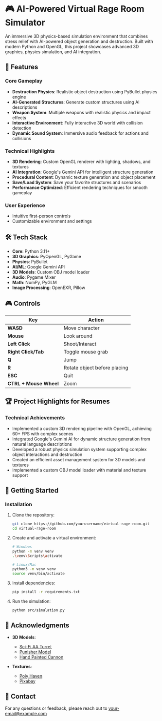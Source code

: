 # 🎮 AI-Powered Virtual Rage Room Simulator

An immersive 3D physics-based simulation environment that combines stress relief with AI-powered object generation and destruction. Built with modern Python and OpenGL, this project showcases advanced 3D graphics, physics simulation, and AI integration.

## 🚀 Features

### Core Gameplay
- **Destruction Physics**: Realistic object destruction using PyBullet physics engine
- **AI-Generated Structures**: Generate custom structures using AI descriptions
- **Weapon System**: Multiple weapons with realistic physics and impact effects
- **Interactive Environment**: Fully interactive 3D world with collision detection
- **Dynamic Sound System**: Immersive audio feedback for actions and collisions

### Technical Highlights
- **3D Rendering**: Custom OpenGL renderer with lighting, shadows, and textures
- **AI Integration**: Google's Gemini API for intelligent structure generation
- **Procedural Content**: Dynamic texture generation and object placement
- **Save/Load System**: Save your favorite structures and scenarios
- **Performance Optimized**: Efficient rendering techniques for smooth gameplay

### User Experience
- Intuitive first-person controls
- Customizable environment and settings

## 🛠 Tech Stack

- **Core**: Python 3.11+
- **3D Graphics**: PyOpenGL, PyGame
- **Physics**: PyBullet
- **AI/ML**: Google Gemini API
- **3D Models**: Custom OBJ model loader
- **Audio**: Pygame Mixer
- **Math**: NumPy, PyGLM
- **Image Processing**: OpenEXR, Pillow

## 🎮 Controls

| Key | Action |
|-----|--------|
| **WASD** | Move character |
| **Mouse** | Look around |
| **Left Click** | Shoot/Interact |
| **Right Click/Tab** | Toggle mouse grab |
| **Q** | Jump |
| **R** | Rotate object before placing |
| **ESC** | Quit |
| **CTRL + Mouse Wheel** | Zoom |

## 🏆 Project Highlights for Resumes

### Technical Achievements
- Implemented a custom 3D rendering pipeline with OpenGL, achieving 60+ FPS with complex scenes
- Integrated Google's Gemini AI for dynamic structure generation from natural language descriptions
- Developed a robust physics simulation system supporting complex object interactions and destruction
- Created an efficient asset management system for 3D models and textures
- Implemented a custom OBJ model loader with material and texture support


## 🚀 Getting Started
### Installation

1. Clone the repository:
   ```bash
   git clone https://github.com/yourusername/virtual-rage-room.git
   cd virtual-rage-room
   ```

2. Create and activate a virtual environment:
   ```bash
   # Windows
   python -m venv venv
   .\venv\Scripts\activate
   
   # Linux/Mac
   python3 -m venv venv
   source venv/bin/activate
   ```

3. Install dependencies:
   ```bash
   pip install -r requirements.txt
   ```

4. Run the simulation:
   ```bash
   python src/simulation.py
   ```


## 🙏 Acknowledgments

- **3D Models**:
  - [Sci-Fi AA Turret](https://www.turbosquid.com/3d-models/sci-fi-aa-turret-1469622)
  - [Punisher Model](https://sketchfab.com/3d-models/punisher-marvel-rivals-80bd012754e84216b12b0a550f70a4de)
  - [Hand Painted Cannon](https://sketchfab.com/3d-models/hand-painted-cannon-63959575e8d0416a977a313ddf2e2d4f)

- **Textures**:
  - [Poly Haven](https://polyhaven.com/)
  - [Pixabay](https://pixabay.com/)

## 📧 Contact

For any questions or feedback, please reach out to [your-email@example.com](mailto:your-email@example.com)